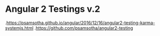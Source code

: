 # Angular 2 Testings v.2

  .https://psamsotha.github.io/angular/2016/12/16/angular2-testing-karma-systemjs.html
  .https://github.com/psamsotha/angular2-testing
